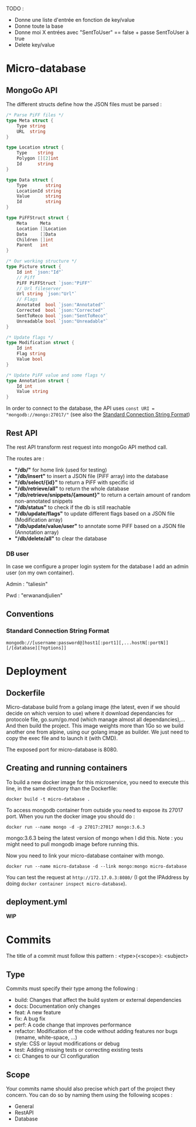 TODO :

- Donne une liste d'entrée en fonction de key/value
- Donne toute la base
- Donne moi X entrées avec "SentToUser" == false + passe SentToUser à true
- Delete key/value

# Micro-database
## MongoGo API
The different structs define how the JSON files must be parsed :
```go
/* Parse PiFF files */
type Meta struct {
	Type string
	URL  string
}

type Location struct {
	Type    string
	Polygon [][2]int
	Id      string
}

type Data struct {
	Type       string
	LocationId string
	Value      string
	Id         string
}

type PiFFStruct struct {
	Meta     Meta
	Location []Location
	Data     []Data
	Children []int
	Parent   int
}
```
```go
/* Our working structure */
type Picture struct {
	Id int `json:"Id"`
	// Piff
	PiFF PiFFStruct `json:"PiFF"`
	// Url fileserver
	Url string `json:"Url"`
	// Flags
	Annotated  bool `json:"Annotated"`
	Corrected  bool `json:"Corrected"`
	SentToReco bool `json:"SentToReco"`
	Unreadable bool `json:"Unreadable"`
}

```

```go
/* Update flags */
type Modification struct {
	Id int
	Flag string
	Value bool
}
```
```go
/* Update PiFF value and some flags */
type Annotation struct {
	Id int
	Value string
}
```
In order to connect to the database, the API uses `const URI = "mongodb://mongo:27017/"` (see also the [Standard Connection String Format](#standard-connection-string-format))

## Rest API
The rest API transform rest request into mongoGo API method call. 

The routes are : 

- **"/db/"** for home link (used for testing)
- **"/db/insert"** to insert a JSON file (PiFF array) into the database
- **"/db/select/{id}"** to return a PiFF with specific id
- **"/db/retrieve/all"** to return the whole database
- **"/db/retrieve/snippets/{amount}"** to return a certain amount of random non-annotated snippets
- **"/db/status"** to check if the db is still reachable
- **"/db/update/flags"** to update different flags based on a JSON file (Modification array)
- **"/db/update/value/user"** to annotate some PiFF based on a JSON file (Annotation array)
- **"/db/delete/all"** to clear the database

### DB user
In case we configure a proper login system for the database I add an admin user (on my own container).

Admin : "taliesin"

Pwd : "erwanandjulien"

## Conventions
### Standard Connection String Format
```
mongodb://[username:password@]host1[:port1][,...hostN[:portN]][/[database][?options]]
```

# Deployment

## Dockerfile
Micro-database build from a golang image (the latest, even if we should decide on which version to use) where it download dependancies for protocole file, go.sum/go.mod (which manage almost all dependancies),...
And then build the project. This image weights more than 1Go so we build another one from alpine, using our golang image as builder. We just need to copy the exec file and to launch it (with CMD).

The exposed port for micro-database is 8080.
## Creating and running containers
To build a new docker image for this microservice, you need to execute this line, in the same directory than the Dockerfile:
```shell script
docker build -t micro-database .
```

To access mongodb container from outside you need to expose its 27017 port. When you run the docker image you should do :
```shell script
docker run --name mongo -d -p 27017:27017 mongo:3.6.3
```
mongo:3.6.3 being the latest version of mongo when I did this. Note : you might need to pull mongodb image before running this.

Now you need to link your micro-database container with mongo. 
```shell script
docker run --name micro-database -d --link mongo:mongo micro-database
```
You can test the request at `http://172.17.0.3:8080/` (I got the IPAddress by doing `docker container inspect micro-database`).

## deployment.yml
**WIP**

# Commits

The title of a commit must follow this pattern : \<type>(\<scope>): \<subject>

## Type
Commits must specify their type among the following :
- build: Changes that affect the build system or external dependencies
- docs: Documentation only changes
- feat: A new feature
- fix: A bug fix
- perf: A code change that improves performance
- refactor: Modification of the code without adding features nor bugs (rename, white-space, ...)
- style: CSS or layout modifications or debug
- test: Adding missing tests or correcting existing tests
- ci: Changes to our CI configuration

## Scope
Your commits name should also precise which part of the project they concern.
You can do so by naming them using the following scopes :
- General
- RestAPI
- Database
